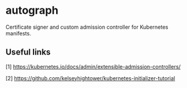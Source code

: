 # autograph
Certificate signer and custom admission controller for Kubernetes manifests.

## Useful links

[1] https://kubernetes.io/docs/admin/extensible-admission-controllers/

[2] https://github.com/kelseyhightower/kubernetes-initializer-tutorial
